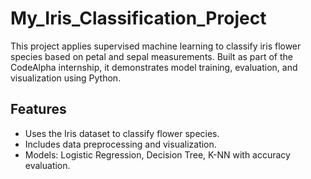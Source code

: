 
# My_Iris_Classification_Project
This project applies supervised machine learning to classify iris flower species based on petal and sepal measurements. Built as part of the CodeAlpha internship, it demonstrates model training, evaluation, and visualization using Python.
## Features
- Uses the Iris dataset to classify flower species.
- Includes data preprocessing and visualization.
- Models: Logistic Regression, Decision Tree, K-NN with accuracy evaluation.
